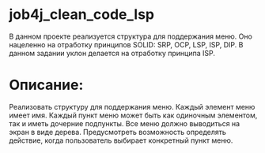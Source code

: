 # job4j_clean_code_lsp
В данном проекте реализуется структура для поддержания меню. Оно нацеленно на отработку принципов SOLID:
SRP, OCP, LSP, ISP, DIP. В данном задании уклон делается на отработку принципа ISP. 
# Описание:
Реализовать структуру для поддержания меню.
Каждый элемент меню имеет имя.
Каждый пункт меню может быть как одиночным элементом, так и иметь дочерние подпункты.
Все меню должно выводиться на экран в виде дерева.
Предусмотреть возможность определять действие, когда пользователь выбирает конкретный пункт меню.



